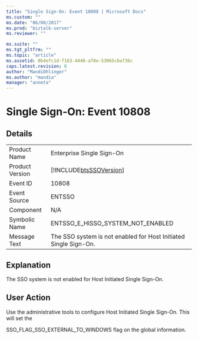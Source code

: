 ```yaml
---
title: "Single Sign-On: Event 10808 | Microsoft Docs"
ms.custom: ""
ms.date: "06/08/2017"
ms.prod: "biztalk-server"
ms.reviewer: ""

ms.suite: ""
ms.tgt_pltfrm: ""
ms.topic: "article"
ms.assetid: 0b4efc1d-f163-4440-a78e-53065c6af36c
caps.latest.revision: 6
author: "MandiOhlinger"
ms.author: "mandia"
manager: "anneta"
---
```

# Single Sign-On: Event 10808
## Details  
  
|                 |                                                                  |
|-----------------|------------------------------------------------------------------|
|  Product Name   |                    Enterprise Single Sign-On                     |
| Product Version |    [!INCLUDE[btsSSOVersion](../includes/btsssoversion-md.md)]    |
|    Event ID     |                              10808                               |
|  Event Source   |                              ENTSSO                              |
|    Component    |                               N/A                                |
|  Symbolic Name  |                ENTSSO_E_HISSO_SYSTEM_NOT_ENABLED                 |
|  Message Text   | The SSO system is not enabled for Host Initiated Single Sign-On. |
  
## Explanation  
 The SSO system is not enabled for Host Initiated Single Sign-On.  
  
## User Action  
 Use the administrative tools to configure Host Initiated Single Sign-On. This will set the  
  
 SSO_FLAG_SSO_EXTERNAL_TO_WINDOWS flag on the global information.